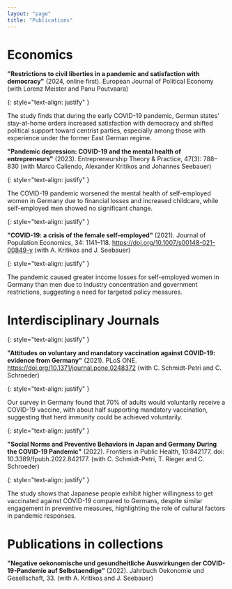 ```yaml
---
layout: "page"
title: "Publications"
---
```


# Economics

**"Restrictions to civil liberties in a pandemic and satisfaction with democracy"** (2024, online first). European Journal of Political Economy (with Lorenz Meister and Panu Poutvaara)

{: style="text-align: justify" }

The study finds that during the early COVID-19 pandemic, German states' stay-at-home orders increased satisfaction with democracy and shifted political support toward centrist parties, especially among those with experience under the former East German regime.

**"Pandemic depression: COVID-19 and the mental health of entrepreneurs"** (2023). Entrepreneurship Theory & Practice, 47(3): 788–830 (with Marco Caliendo, Alexander Kritikos and Johannes Seebauer)

{: style="text-align: justify" }

The COVID-19 pandemic worsened the mental health of self-employed women in Germany due to financial losses and increased childcare, while self-employed men showed no significant change.

{: style="text-align: justify" }

**"COVID-19: a crisis of the female self-employed"** (2021). Journal of Population Economics, 34: 1141–118. https://doi.org/10.1007/s00148-021-00849-y (with A. Kritikos and J. Seebauer)

{: style="text-align: justify" }

The pandemic caused greater income losses for self-employed women in Germany than men due to industry concentration and government restrictions, suggesting a need for targeted policy measures.

# Interdisciplinary Journals

{: style="text-align: justify" }

**"Attitudes on voluntary and mandatory vaccination against COVID-19: evidence from Germany"** (2021). PLoS ONE. https://doi.org/10.1371/journal.pone.0248372 (with C. Schmidt-Petri and C. Schroeder)

{: style="text-align: justify" }

Our survey in Germany found that 70% of adults would voluntarily receive a COVID-19 vaccine, with about half supporting mandatory vaccination, suggesting that herd immunity could be achieved voluntarily.

{: style="text-align: justify" }

**"Social Norms and Preventive Behaviors in Japan and Germany During the COVID-19 Pandemic"** (2022). Frontiers in Public Health, 10:842177. doi: 10.3389/fpubh.2022.842177. (with C. Schmidt-Petri, T. Rieger and C. Schroeder)

{: style="text-align: justify" }

The study shows that Japanese people exhibit higher willingness to get vaccinated against COVID-19 compared to Germans, despite similar engagement in preventive measures, highlighting the role of cultural factors in pandemic responses.

# Publications in collections

**"Negative oekonomische und gesundheitliche Auswirkungen der COVID-19-Pandemie auf Selbstaendige"** (2022). Jahrbuch Oekonomie und Gesellschaft, 33. (with A. Kritikos and J. Seebauer)  	